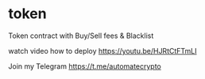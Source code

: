 # token
Token contract with Buy/Sell fees &amp; Blacklist

watch video how to deploy https://youtu.be/HJRtCtFTmLI

Join my Telegram https://t.me/automatecrypto
